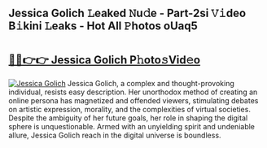## Jessica Golich 𝙻eaked 𝙽u𝚍e - Part-2si 𝚅𝚒deo B𝚒kini 𝙻eaks - Hot All 𝙿hotos oUaq5

# <h2><a href="http://ld59z7.urlbe.top/?page=Jessica+Golich">🔗🔗👉👉 Jessica Golich P𝚑oto𝚜Vid𝚎o</a></h2>

[![Jessica Golich](https://i.imgur.com/eBuTRDB.gif)](http://ld59z7.urlbe.top/?page=Jessica+Golich)
Jessica Golich, a complex and thought-provoking individual, resists easy description. Her unorthodox method of creating an online persona has magnetized and offended viewers, stimulating debates on artistic expression, morality, and the complexities of virtual societies. Despite the ambiguity of her future goals, her role in shaping the digital sphere is unquestionable. Armed with an unyielding spirit and undeniable allure, Jessica Golich reach in the digital universe is boundless.
